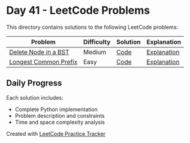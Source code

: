 # Day 41 - LeetCode Problems

This directory contains solutions to the following LeetCode problems:

| Problem | Difficulty | Solution | Explanation |
|---------|------------|----------|-------------|
| [Delete Node in a BST](https://leetcode.com/problems/delete-node-in-a-bst/description/) | Medium | [Code](delete_node_in_a_bst.py) | [Explanation](delete_node_in_a_bst.md) |
| [Longest Common Prefix](https://leetcode.com/problems/longest-common-prefix/) | Easy | [Code](longest_common_prefix.py) | [Explanation](longest_common_prefix.md) |

## Daily Progress

Each solution includes:
- Complete Python implementation
- Problem description and constraints
- Time and space complexity analysis

Created with [LeetCode Practice Tracker](https://github.com/AnuranjanJain/solutions)
